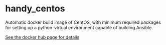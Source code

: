 # handy_centos
Automatic docker build image of CentOS, with minimum required packages for setting
up a python-virtual environment capable of building Ansible.

[See the docker hub page for details](https://hub.docker.com/r/cevich/handy_centos/)
